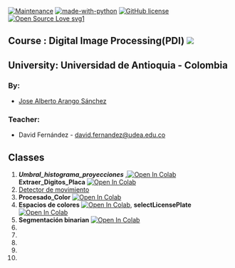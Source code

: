 

[![Maintenance](https://img.shields.io/badge/Maintained%3F-yes-green.svg)](https://GitHub.com/Naereen/StrapDown.js/graphs/commit-activity)
[![made-with-python](https://img.shields.io/badge/Made%20with-Python-1f425f.svg)](https://www.python.org/)
[![GitHub license](https://img.shields.io/github/license/Naereen/StrapDown.js.svg)](https://github.com/Naereen/StrapDown.js/blob/master/LICENSE)
[![Open Source Love svg1](https://badges.frapsoft.com/os/v1/open-source.svg?v=103)](https://github.com/ellerbrock/open-source-badges/)

## Course : Digital Image Processing(PDI) ![](https://img.shields.io/badge/PDI-UdeA-blue)
## University: Universidad de Antioquia - Colombia
### By:
  - [Jose Alberto Arango Sánchez](https://github.com/josearangos/) 
### Teacher:
  - David Fernández - david.fernandez@udea.edu.co
  
## Classes



 1. _**Umbral_histograma_proyecciones**_ ,<a href="https://colab.research.google.com/github/josearangos/PDI/blob/Colab/Colab_Class/Umbral_histograma_proyecciones.ipynb" target="_parent"><img src="https://colab.research.google.com/assets/colab-badge.svg" alt="Open In Colab"/></a> **Extraer_Digitos_Placa** <a href="https://colab.research.google.com/github/josearangos/PDI/blob/Colab/Colab_Class/Extraer_Digitos_Placa.ipynb" target="_parent"><img src="https://colab.research.google.com/assets/colab-badge.svg" alt="Open In Colab"/></a>
 2. [Detector de movimiento](https://github.com/josearangos/PDI/tree/Colab/Python_Class/Clase_2_Detector%20de%20movimiento)
 3. **Procesado_Color** <a href="https://colab.research.google.com/github/josearangos/PDI/blob/Colab/Colab_Class/Procesado_Color.ipynb" target="_parent"><img src="https://colab.research.google.com/assets/colab-badge.svg" alt="Open In Colab"/></a>
 4. **Espacios de colores** <a href="https://colab.research.google.com/github/josearangos/PDI/blob/Colab/Colab_Class/Espacios_de_colores.ipynb" target="_parent"><img src="https://colab.research.google.com/assets/colab-badge.svg" alt="Open In Colab"/></a>, **selectLicensePlate** <a href="https://colab.research.google.com/github/josearangos/PDI/blob/Colab/Colab_Class/selectLicensePlate.ipynb" target="_parent"><img src="https://colab.research.google.com/assets/colab-badge.svg" alt="Open In Colab"/></a>
 5. **Segmentación binarian**  <a href="https://colab.research.google.com/github/josearangos/PDI/blob/Colab/Colab_Class/binarySegmentation.ipynb" target="_parent"><img src="https://colab.research.google.com/assets/colab-badge.svg" alt="Open In Colab"/></a>
 6.
 7.
 8.
 9.
 10.
